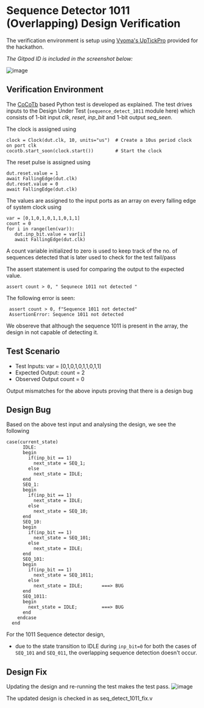 # Sequence Detector 1011 (Overlapping) Design Verification
The verification environment is setup using [Vyoma's UpTickPro](https://vyomasystems.com) provided for the hackathon.

*The Gitpod ID is included in the screenshot below:*

![image](https://user-images.githubusercontent.com/80892311/180844462-25b5d4f2-f9dd-4d22-87f3-9e35b40f1f56.png)

## Verification Environment

The [CoCoTb](https://www.cocotb.org/) based Python test is developed as explained. The test drives inputs to the Design Under Test (```sequence_detect_1011``` module here) which consists of 1-bit input *clk*, *reset*, *inp_bit* and 1-bit output *seq_seen*.

The clock is assigned using
```
clock = Clock(dut.clk, 10, units="us")  # Create a 10us period clock on port clk
cocotb.start_soon(clock.start())        # Start the clock
```

The reset pulse is assigned using
```
dut.reset.value = 1
await FallingEdge(dut.clk)  
dut.reset.value = 0
await FallingEdge(dut.clk)
 ```
 
The values are assigned to the input ports as an array on every falling edge of system clock using 
```
var = [0,1,0,1,0,1,1,0,1,1]
count = 0
for i in range(len(var)):
   dut.inp_bit.value = var[i]
   await FallingEdge(dut.clk)
```
A count variable initialized to zero is used to keep track of the no. of sequences detected that is later used to check for the test fail/pass  

The assert statement is used for comparing the output to the expected value.
```
assert count > 0, " Sequnece 1011 not detected "
```

The following error is seen:
```
 assert count > 0, f"Sequence 1011 not detected"
 AssertionError: Sequence 1011 not detected
```

We obsereve that although the sequence 1011 is present in the array, the design in not capable of detecting it.

## Test Scenario
- Test Inputs: var = [0,1,0,1,0,1,1,0,1,1]
- Expected Output: count = 2
- Observed Output count = 0

Output mismatches for the above inputs proving that there is a design bug

## Design Bug
Based on the above test input and analysing the design, we see the following
```
case(current_state)
      IDLE:
      begin
        if(inp_bit == 1)
          next_state = SEQ_1;
        else
          next_state = IDLE;
      end
      SEQ_1:
      begin
        if(inp_bit == 1)
          next_state = IDLE; 
        else
          next_state = SEQ_10;
      end
      SEQ_10:
      begin
        if(inp_bit == 1)
          next_state = SEQ_101;
        else
          next_state = IDLE;
      end
      SEQ_101:
      begin
        if(inp_bit == 1)
          next_state = SEQ_1011;
        else
          next_state = IDLE;       ===> BUG
      end
      SEQ_1011:
      begin
        next_state = IDLE;         ===> BUG
      end
    endcase
  end
```
For the 1011 Sequence detector design,
- due to the state transition to IDLE during ``inp_bit=0`` for both the cases of ``SEQ_101`` and ``SEQ_011``, the overlapping sequence detection doesn't occur.

## Design Fix
Updating the design and re-running the test makes the test pass.
![image](https://user-images.githubusercontent.com/80892311/181086734-06d14393-601b-4521-a8d6-f88a237625ed.png)

The updated design is checked in as seq_detect_1011_fix.v

